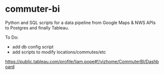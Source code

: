 # commuter-bi
Python and SQL scripts for a data pipeline from Google Maps & NWS APIs to Postgres and finally Tableau. 

To Do:
- add db config script
- add scripts to modify locations/commutes/etc

https://public.tableau.com/profile/liam.pope#!/vizhome/CommuterBI/Dashboard
